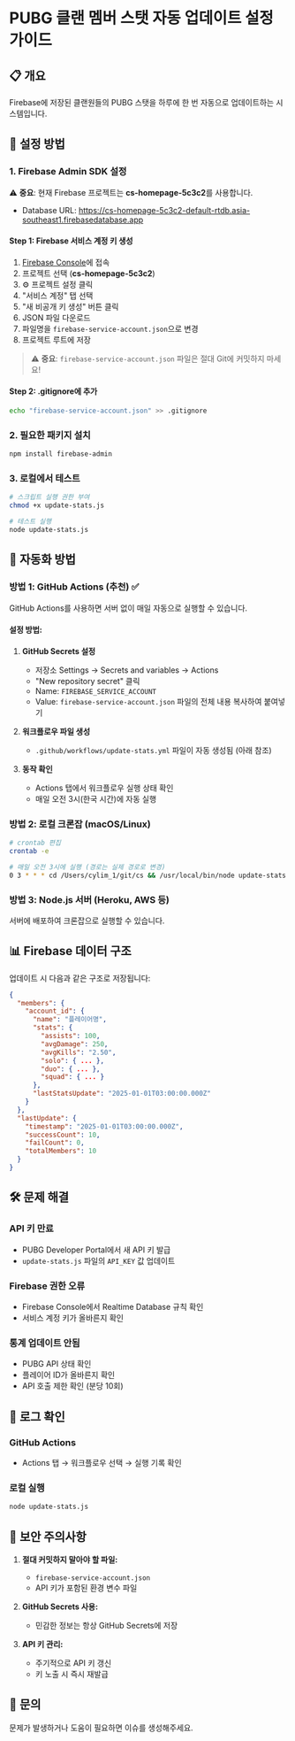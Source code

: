 # PUBG 클랜 멤버 스탯 자동 업데이트 설정 가이드

## 📋 개요
Firebase에 저장된 클랜원들의 PUBG 스탯을 하루에 한 번 자동으로 업데이트하는 시스템입니다.

## 🚀 설정 방법

### 1. Firebase Admin SDK 설정

⚠️ **중요**: 현재 Firebase 프로젝트는 **cs-homepage-5c3c2**를 사용합니다.
- Database URL: https://cs-homepage-5c3c2-default-rtdb.asia-southeast1.firebasedatabase.app

#### Step 1: Firebase 서비스 계정 키 생성
1. [Firebase Console](https://console.firebase.google.com)에 접속
2. 프로젝트 선택 (**cs-homepage-5c3c2**)
3. ⚙️ 프로젝트 설정 클릭
4. "서비스 계정" 탭 선택
5. "새 비공개 키 생성" 버튼 클릭
6. JSON 파일 다운로드
7. 파일명을 `firebase-service-account.json`으로 변경
8. 프로젝트 루트에 저장

> ⚠️ **중요**: `firebase-service-account.json` 파일은 절대 Git에 커밋하지 마세요!

#### Step 2: .gitignore에 추가
```bash
echo "firebase-service-account.json" >> .gitignore
```

### 2. 필요한 패키지 설치

```bash
npm install firebase-admin
```

### 3. 로컬에서 테스트

```bash
# 스크립트 실행 권한 부여
chmod +x update-stats.js

# 테스트 실행
node update-stats.js
```

## 🔄 자동화 방법

### 방법 1: GitHub Actions (추천) ✅

GitHub Actions를 사용하면 서버 없이 매일 자동으로 실행할 수 있습니다.

#### 설정 방법:

1. **GitHub Secrets 설정**
   - 저장소 Settings → Secrets and variables → Actions
   - "New repository secret" 클릭
   - Name: `FIREBASE_SERVICE_ACCOUNT`
   - Value: `firebase-service-account.json` 파일의 전체 내용 복사하여 붙여넣기

2. **워크플로우 파일 생성**
   - `.github/workflows/update-stats.yml` 파일이 자동 생성됨 (아래 참조)

3. **동작 확인**
   - Actions 탭에서 워크플로우 실행 상태 확인
   - 매일 오전 3시(한국 시간)에 자동 실행

### 방법 2: 로컬 크론잡 (macOS/Linux)

```bash
# crontab 편집
crontab -e

# 매일 오전 3시에 실행 (경로는 실제 경로로 변경)
0 3 * * * cd /Users/cylim_1/git/cs && /usr/local/bin/node update-stats.js >> /var/log/pubg-stats-update.log 2>&1
```

### 방법 3: Node.js 서버 (Heroku, AWS 등)

서버에 배포하여 크론잡으로 실행할 수 있습니다.

## 📊 Firebase 데이터 구조

업데이트 시 다음과 같은 구조로 저장됩니다:

```json
{
  "members": {
    "account_id": {
      "name": "플레이어명",
      "stats": {
        "assists": 100,
        "avgDamage": 250,
        "avgKills": "2.50",
        "solo": { ... },
        "duo": { ... },
        "squad": { ... }
      },
      "lastStatsUpdate": "2025-01-01T03:00:00.000Z"
    }
  },
  "lastUpdate": {
    "timestamp": "2025-01-01T03:00:00.000Z",
    "successCount": 10,
    "failCount": 0,
    "totalMembers": 10
  }
}
```

## 🛠️ 문제 해결

### API 키 만료
- PUBG Developer Portal에서 새 API 키 발급
- `update-stats.js` 파일의 `API_KEY` 값 업데이트

### Firebase 권한 오류
- Firebase Console에서 Realtime Database 규칙 확인
- 서비스 계정 키가 올바른지 확인

### 통계 업데이트 안됨
- PUBG API 상태 확인
- 플레이어 ID가 올바른지 확인
- API 호출 제한 확인 (분당 10회)

## 📝 로그 확인

### GitHub Actions
- Actions 탭 → 워크플로우 선택 → 실행 기록 확인

### 로컬 실행
```bash
node update-stats.js
```

## 🔐 보안 주의사항

1. **절대 커밋하지 말아야 할 파일:**
   - `firebase-service-account.json`
   - API 키가 포함된 환경 변수 파일

2. **GitHub Secrets 사용:**
   - 민감한 정보는 항상 GitHub Secrets에 저장

3. **API 키 관리:**
   - 주기적으로 API 키 갱신
   - 키 노출 시 즉시 재발급

## 📧 문의
문제가 발생하거나 도움이 필요하면 이슈를 생성해주세요.
